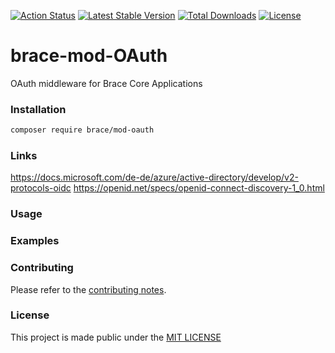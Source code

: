 
[![Action Status](https://github.com/brace-project/brace-mod-oauth/workflows/test/badge.svg)](https://github.com/brace-project/brace-mod-oauth/actions)
[![Latest Stable Version](https://poser.pugx.org/brace/mod-oauth/v)](//packagist.org/packages/brace/mod-oauth)
[![Total Downloads](https://poser.pugx.org/brace/mod-oauth/downloads)](//packagist.org/packages/brace/mod-oauth)
[![License](https://poser.pugx.org/brace/mod-oauth/license)](//packagist.org/packages/brace/mod-oauth)


# brace-mod-OAuth

OAuth middleware for Brace Core Applications

### Installation

```sh
composer require brace/mod-oauth
```

### Links

https://docs.microsoft.com/de-de/azure/active-directory/develop/v2-protocols-oidc
https://openid.net/specs/openid-connect-discovery-1_0.html

### Usage

### Examples

### Contributing

Please refer to the [contributing notes](CONTRIBUTING.md).

### License

This project is made public under the [MIT LICENSE](LICENSE)
